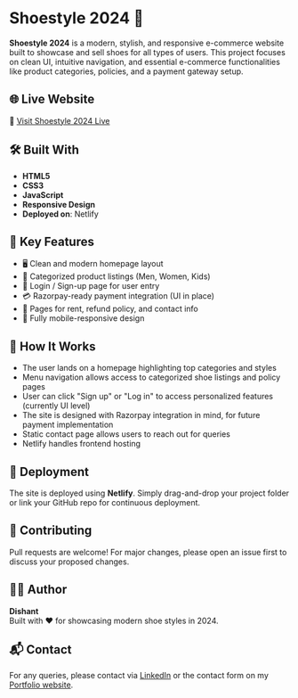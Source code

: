 # Shoestyle 2024 👟


**Shoestyle 2024** is a modern, stylish, and responsive e-commerce website built to showcase and sell shoes for all types of users. This project focuses on clean UI, intuitive navigation, and essential e-commerce functionalities like product categories, policies, and a payment gateway setup.

## 🌐 Live Website

🚀 [Visit Shoestyle 2024 Live](https://solestyle2024.netlify.app/)

## 🛠️ Built With

- **HTML5**
- **CSS3**
- **JavaScript**
- **Responsive Design**
- **Deployed on**: Netlify

## 🔑 Key Features

- 🖥️ Clean and modern homepage layout
- 🧾 Categorized product listings (Men, Women, Kids)
- 🔐 Login / Sign-up page for user entry
- 💳 Razorpay-ready payment integration (UI in place)
- 📃 Pages for rent, refund policy, and contact info
- 📱 Fully mobile-responsive design


## 📝 How It Works

- The user lands on a homepage highlighting top categories and styles
- Menu navigation allows access to categorized shoe listings and policy pages
- User can click "Sign up" or "Log in" to access personalized features (currently UI level)
- The site is designed with Razorpay integration in mind, for future payment implementation
- Static contact page allows users to reach out for queries
- Netlify handles frontend hosting

## 🚀 Deployment

The site is deployed using **Netlify**. Simply drag-and-drop your project folder or link your GitHub repo for continuous deployment.

## 🤝 Contributing

Pull requests are welcome! For major changes, please open an issue first to discuss your proposed changes.

## 🧑‍💻 Author

**Dishant**  
Built with ❤️ for showcasing modern shoe styles in 2024.

## 📬 Contact

For any queries, please contact via [LinkedIn](https://linkedin.com/) or the contact form on my [Portfolio website](https://dishants-portfolio-ykm5.onrender.com/).

